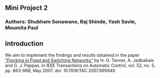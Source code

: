 ## Mini Project 2
### Authors: Shubham Sonawane, Raj Shinde, Yash Savle, Moumita Paul


## Introduction
We aim to implement the findings and results obtained in the paper ["Flocking in Fixed and Switching Networks"](https://www.seas.upenn.edu/~jadbabai/papers/boids_automatica5.pdf) by H. G. Tanner, A. Jadbabaie and G. J. Pappas, in IEEE Transactions on Automatic Control, vol. 52, no. 5, pp. 863-868, May 2007. doi: 10.1109/TAC.2007.895948 
